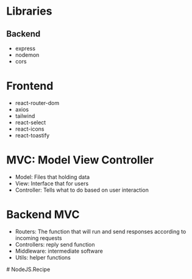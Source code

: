 # Libraries

## Backend

- express
- nodemon
- cors

# Frontend

- react-router-dom
- axios
- tailwind
- react-select
- react-icons
- react-toastify

# MVC: Model View Controller

- Model: Files that holding data
- View: Interface that for users
- Controller: Tells what to do based on user interaction

# Backend MVC

- Routers: The function that will run and send responses according to incoming requests
- Controllers: reply send function
- Middleware: intermediate software
- Utils: helper functions


 
#   N o d e J S . R e c i p e 
 
 
